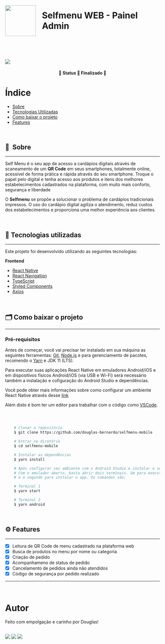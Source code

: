 
<h1 style="display: flex; align-items: center; justify-content: center;" class="logo">
    <img width="100" style="margin-right: 20px;" src="https://ik.imagekit.io/rcjzrqiiqm7/selfmenu-logo_iEOmSYdmP.svg?updatedAt=1640657286894">
  Selfmenu WEB - Painel Admin
</h1>

&nbsp;

<h1>
    <img src="https://ik.imagekit.io/rcjzrqiiqm7/Screenshot_from_2022-03-14_10-43-42_BWtHMyid5WtcX.png?ik-sdk-version=javascript-1.4.3&updatedAt=1647265483526">
</h1>

<h4 align="center">
	🚧  Status 🚀 Finalizado  🚧
</h4>

# Índice

- [Sobre](#-sobre)
- [Tecnologias Utilizadas](#-tecnologias-utilizadas)
- [Como baixar o projeto](#-como-baixar-o-projeto)
- [Features](#-features)

&nbsp;

## 🔖&nbsp; Sobre
---

Self Menu é o seu app de acesso a cardápios digitais através de scaneamento de um **QR Code** em seus smartphones, totalmente online, acessível de forma prática e rápida através do seu smartphone. Troque o papel pelo digital e tenha acesso aos produtos e itens dos melhores estabelecimentos cadastrados na plataforma, com muito mais conforto, segurança e liberdade

O **Selfmenu** se propõe a solucionar o problema de cardápios tradicionais impressos. O uso do cardápio digital agiliza o atendimento, reduz custos dos estabelecimentos e proporciona uma melhor experiência aos clientes.

&nbsp;

## 🚀 Tecnologias utilizadas
---
Este projeto foi desenvolvido utilizando as seguintes tecnologias:

**Frontend**
- [React Native](https://reactnative.dev/)
- [React Navigation](https://reactnavigation.org/)
- [TypeScript](https://www.typescriptlang.org/)
- [Styled Components](https://styled-components.com/)
- [Axios](https://github.com/axios/axios)

&nbsp;

## 🗂 Como baixar o projeto
---
### Pré-requisitos
Antes de começar, você vai precisar ter instalado em sua máquina as seguintes ferramentas: [Git](https://git-scm.com/), [Node.js](https://nodejs.org/en/) e para gerenciamento de pacotes, recomendo o [Yarn](https://yarnpkg.com/) e JDK 11 (LTS).

Para executar suas aplicações React Native em emuladores Android/iOS e em dispositivos físicos Android/iOS (via USB e Wi-Fi) será necessário também a instalação e cofiguração do Android Studio e dependências.

Você pode obter mais informações sobre como configurar um ambiente React Native através desse [link](https://react-native.rocketseat.dev/)

Além disto é bom ter um editor para trabalhar com o código como [VSCode](https://code.visualstudio.com/).

&nbsp;

```bash

    # Clonar o repositório
    $ git clone https://github.com/douglas-bernardo/selfmenu-mobile

    # Entrar no diretório
    $ cd selfmenu-mobile

    # Instalar as dependências
    $ yarn install

    # Após configurar seu ambiente com o Android Studio e instalar o seu emulador
    # Com o emulador aberto, basta abrir dois terminais. Um para executar o Metro Bundler 
    # e o segundo para instalar o app. Os comandos são:

    # Terminal 1
    $ yarn start

    # Terminal 2
    $ yarn android

```

&nbsp;

## ⚙️ Features
---

- [x] Leitura de QR Code de menu cadastrado na plataforma web
- [x] Busca de produtos no menu por nome ou categoria
- [x] Criação de pedido
- [x] Acompanhameno de status de pedido
- [x] Cancelamento de pedidos ainda não atendidos
- [x] Código de segurança por pedido realizado

---

&nbsp;

# Autor

<p>
  Feito com empolgação e carinho por Douglas!
</p>

<br/>
<div>
  <a href = "mailto:jkdouglas21@gmail.com"><img src="https://img.shields.io/badge/-Gmail-%23333?style=for-the-badge&logo=gmail&logoColor=white" target="_blank"></a>
  <a href="https://www.linkedin.com/in/douglas-bernardo" target="_blank"><img src="https://img.shields.io/badge/-LinkedIn-%230077B5?style=for-the-badge&logo=linkedin&logoColor=white" target="_blank"></a>
  <a href="https://twitter.com/jkdouglas21" target="_blank"><img src="https://img.shields.io/badge/Twitter-1DA1F2?style=for-the-badge&logo=twitter&logoColor=white" target="_blank"></a>
</div>
